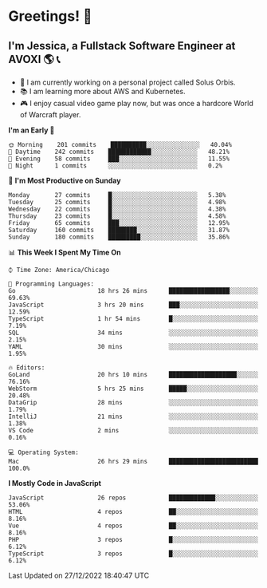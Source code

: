 # Greetings! 🧠

## I'm Jessica, a Fullstack Software Engineer at AVOXI 🌎 📞

- 🌟 I am currently working on a personal project called Solus Orbis.
- 📚 I am learning more about AWS and Kubernetes.
- 🎮 I enjoy casual video game play now, but was once a hardcore World of Warcraft player.

<!--START_SECTION:waka-->
**I'm an Early 🐤** 

```text
🌞 Morning    201 commits    ██████████░░░░░░░░░░░░░░░   40.04% 
🌆 Daytime    242 commits    ████████████░░░░░░░░░░░░░   48.21% 
🌃 Evening    58 commits     ███░░░░░░░░░░░░░░░░░░░░░░   11.55% 
🌙 Night      1 commits      ░░░░░░░░░░░░░░░░░░░░░░░░░   0.2%

```
📅 **I'm Most Productive on Sunday** 

```text
Monday       27 commits     █░░░░░░░░░░░░░░░░░░░░░░░░   5.38% 
Tuesday      25 commits     █░░░░░░░░░░░░░░░░░░░░░░░░   4.98% 
Wednesday    22 commits     █░░░░░░░░░░░░░░░░░░░░░░░░   4.38% 
Thursday     23 commits     █░░░░░░░░░░░░░░░░░░░░░░░░   4.58% 
Friday       65 commits     ███░░░░░░░░░░░░░░░░░░░░░░   12.95% 
Saturday     160 commits    ████████░░░░░░░░░░░░░░░░░   31.87% 
Sunday       180 commits    █████████░░░░░░░░░░░░░░░░   35.86%

```


📊 **This Week I Spent My Time On** 

```text
⌚︎ Time Zone: America/Chicago

💬 Programming Languages: 
Go                       18 hrs 26 mins      █████████████████░░░░░░░░   69.63% 
JavaScript               3 hrs 20 mins       ███░░░░░░░░░░░░░░░░░░░░░░   12.59% 
TypeScript               1 hr 54 mins        █░░░░░░░░░░░░░░░░░░░░░░░░   7.19% 
SQL                      34 mins             ░░░░░░░░░░░░░░░░░░░░░░░░░   2.15% 
YAML                     30 mins             ░░░░░░░░░░░░░░░░░░░░░░░░░   1.95%

🔥 Editors: 
GoLand                   20 hrs 10 mins      ███████████████████░░░░░░   76.16% 
WebStorm                 5 hrs 25 mins       █████░░░░░░░░░░░░░░░░░░░░   20.48% 
DataGrip                 28 mins             ░░░░░░░░░░░░░░░░░░░░░░░░░   1.79% 
IntelliJ                 21 mins             ░░░░░░░░░░░░░░░░░░░░░░░░░   1.38% 
VS Code                  2 mins              ░░░░░░░░░░░░░░░░░░░░░░░░░   0.16%

💻 Operating System: 
Mac                      26 hrs 29 mins      █████████████████████████   100.0%

```

**I Mostly Code in JavaScript** 

```text
JavaScript               26 repos            █████████████░░░░░░░░░░░░   53.06% 
HTML                     4 repos             ██░░░░░░░░░░░░░░░░░░░░░░░   8.16% 
Vue                      4 repos             ██░░░░░░░░░░░░░░░░░░░░░░░   8.16% 
PHP                      3 repos             █░░░░░░░░░░░░░░░░░░░░░░░░   6.12% 
TypeScript               3 repos             █░░░░░░░░░░░░░░░░░░░░░░░░   6.12%

```



 Last Updated on 27/12/2022 18:40:47 UTC
<!--END_SECTION:waka-->

<!--
**jessikuh/jessikuh** is a ✨ _special_ ✨ repository because its `README.md` (this file) appears on your GitHub profile.

Here are some ideas to get you started:

- 🔭 I’m currently working on ...
- 🌱 I’m currently learning ...
- 👯 I’m looking to collaborate on ...
- 🤔 I’m looking for help with ...
- 💬 Ask me about ...
- 📫 How to reach me: ...
- 😄 Pronouns: ...
- ⚡ Fun fact: ...
-->
